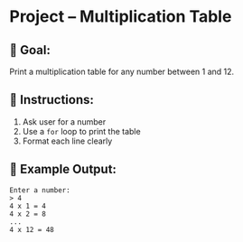 # Project – Multiplication Table

## 🧠 Goal:
Print a multiplication table for any number between 1 and 12.

## 🔧 Instructions:
1. Ask user for a number
2. Use a `for` loop to print the table
3. Format each line clearly

## 🧪 Example Output:
```
Enter a number:
> 4
4 x 1 = 4
4 x 2 = 8
...
4 x 12 = 48
```
